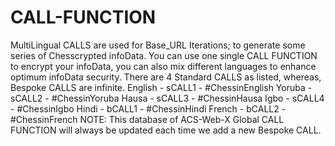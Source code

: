 # CALL-FUNCTION
MultiLingual CALLS are used for Base_URL Iterations; to generate some series of Chesscrypted infoData.
You can use one single CALL FUNCTION to encrypt your infoData, you can also mix different languages to enhance optimum infoData security. 
There are 4 Standard CALLS as listed, whereas, Bespoke CALLS are infinite.
English - sCALL1 - #ChessinEnglish
Yoruba - sCALL2 - #ChessinYoruba
Hausa - sCALL3 - #ChessinHausa
Igbo - sCALL4 - #ChessinIgbo
Hindi - bCALL1 - #ChessinHindi
French - bCALL2 - #ChessinFrench
NOTE: This database of ACS-Web-X Global CALL FUNCTION will always be updated each time we add a new Bespoke CALL.
